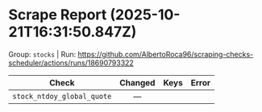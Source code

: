 # Scrape Report (2025-10-21T16:31:50.847Z)

Group: `stocks`  |  Run: https://github.com/AlbertoRoca96/scraping-checks-scheduler/actions/runs/18690793322

| Check | Changed | Keys | Error |
|---|:---:|:--|:--|
| `stock_ntdoy_global_quote` | — |  |  |
